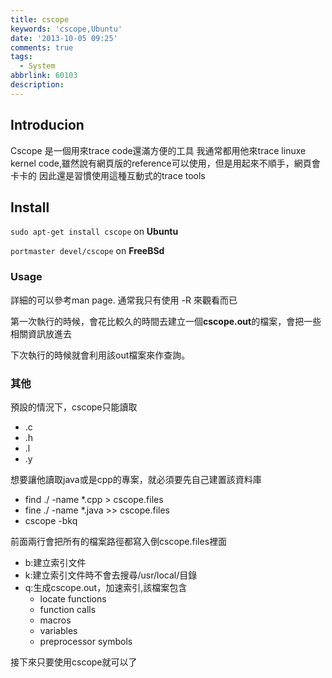 ```yaml
---
title: cscope
keywords: 'cscope,Ubuntu'
date: '2013-10-05 09:25'
comments: true
tags:
  - System
abbrlink: 60103
description:
---
```


## Introducion
Cscope 是一個用來trace code還滿方便的工具
我通常都用他來trace linuxe kernel code,雖然說有網頁版的reference可以使用，但是用起來不順手，網頁會卡卡的
因此還是習慣使用這種互動式的trace tools
<!--more-->

## Install

`sudo apt-get install cscope` on **Ubuntu**

`portmaster devel/cscope` on **FreeBSd**


### Usage
詳細的可以參考man page. 通常我只有使用 -R 來觀看而已

第一次執行的時候，會花比較久的時間去建立一個**cscope.out**的檔案，會把一些相關資訊放進去


下次執行的時候就會利用該out檔案來作查詢。


### 其他

預設的情況下，cscope只能讀取
- .c
- .h
- .l
- .y

想要讓他讀取java或是cpp的專案，就必須要先自己建置該資料庫
- find ./  -name  *.cpp > cscope.files 
- fine ./  -name  *.java >> cscope.files
- cscope -bkq  

前面兩行會把所有的檔案路徑都寫入倒cscope.files裡面
- b:建立索引文件
- k:建立索引文件時不會去搜尋/usr/local/目錄
- q:生成cscope.out，加速索引,該檔案包含
  - locate functions
  - function calls
  - macros
  - variables
  - preprocessor symbols 

接下來只要使用cscope就可以了
